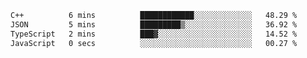 
<!--START_SECTION:waka-->

```txt
C++          6 mins          ████████████░░░░░░░░░░░░░   48.29 %
JSON         5 mins          █████████▒░░░░░░░░░░░░░░░   36.92 %
TypeScript   2 mins          ███▓░░░░░░░░░░░░░░░░░░░░░   14.52 %
JavaScript   0 secs          ░░░░░░░░░░░░░░░░░░░░░░░░░   00.27 %
```

<!--END_SECTION:waka-->

